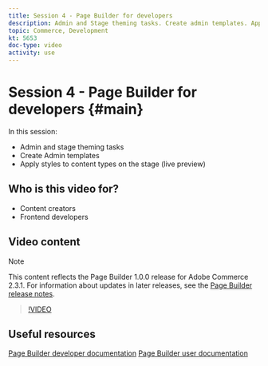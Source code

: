```yaml
---
title: Session 4 - Page Builder for developers
description: Admin and Stage theming tasks. Create admin templates​. Apply styles to Content Types on the Stage (Live Preview)   
topic: Commerce, Development
kt: 5653
doc-type: video
activity: use
---
```


# Session 4 - Page Builder for developers {#main}

In this session:

- Admin and stage theming tasks
- Create Admin templates​
- Apply styles to content types on the stage (live preview) 

## Who is this video for?

- Content creators
- Frontend developers

## Video content

>[!NOTE]
>
>This content reflects the Page Builder 1.0.0 release for Adobe Commerce 2.3.1. For information about updates in later releases, see the [Page Builder release notes](https://devdocs.magento.com/page-builder/docs/release-notes.html).

>[!VIDEO](https://video.tv.adobe.com/v/35712?quality=12&learn=on)

## Useful resources

[Page Builder developer documentation](https://devdocs.magento.com/page-builder/docs/index.html)
[Page Builder user documentation](https://docs.magento.com/user-guide/cms/page-builder.html)
